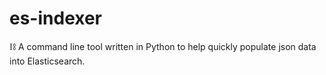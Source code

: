 # es-indexer
⛓️ A command line tool written in Python to help quickly populate json data into Elasticsearch.
